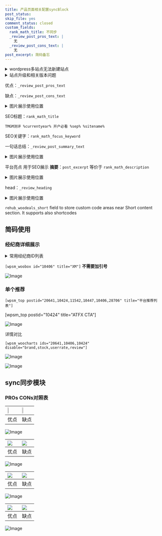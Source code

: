```yaml
---
title: 产品页面相关配置syncBlock
post_status: 
skip_file: yes
comment_status: closed
custom_fields:
  rank_math_title: 不同步
  _review_post_pros_text: |
    无
  _review_post_cons_text: |
    无
post_excerpt: 简码备忘
---
```

<details><summary>wordpress多站点无法新建站点</summary>

<li>和报错需要清理cookies一样的原因</li>
<li>wp-config.php里面<code>define( 'SUBDOMAIN_INSTALL', false );//子域名安装</code></li>
<li>新建子站点是用<code>define( 'SUBDOMAIN_INSTALL', true);//子域名安装</code> 完成以后，改成<code>false</code></li>
</details>

<details><summary>站点升级和相关版本问题</summary>

<p>wordpress：5.9.9
woocommerce：7.5.1
出现问题的地方：主题选项里面>><strong>Product layout >>compact style</strong></p>
<p>如何出现没有用过的字段 导致无法保存。先导出配置 然后进行修改，后面再次恢复即可。</p>
<p>出现部分字段无法显示时，需要返回默认布局后，对产品进行保存就好了。</p>
<p></p>
</details>

优点：`_review_post_pros_text`

缺点：`_review_post_cons_text`

<details><summary>图片展示使用位置</summary>

<img src="https://prod-files-secure.s3.us-west-2.amazonaws.com/39ed1227-6d7d-4570-be36-9ccd4a2c4241/f51d3d83-55d4-4bdf-9604-f37ec77ab556/Untitled.png?X-Amz-Algorithm=AWS4-HMAC-SHA256&X-Amz-Content-Sha256=UNSIGNED-PAYLOAD&X-Amz-Credential=ASIAZI2LB4662JJJWSND%2F20251007%2Fus-west-2%2Fs3%2Faws4_request&X-Amz-Date=20251007T165518Z&X-Amz-Expires=3600&X-Amz-Security-Token=IQoJb3JpZ2luX2VjEBEaCXVzLXdlc3QtMiJGMEQCIEUCJmETe42cHc0TqJRak0og%2Bem8f8zsu9KF931MrdkIAiAXNHJvVSJBwxWuxv69x9mR0ze2hhOd2iSxEIb4TAZ07SqIBAiq%2F%2F%2F%2F%2F%2F%2F%2F%2F%2F8BEAAaDDYzNzQyMzE4MzgwNSIMRVddFS5XDfahX4jjKtwD%2BX4RPZpzenpaofwrwaBnmJ%2BgNb0fUlDhWRevbDXwuNgMhzkgDDpPVyYD3HwwcHKva3FhfDxyAjZzuxgtzmHnHskpZR7n%2FqzyHGxvIiBXSZ8WMzc7TI%2Fpn3blyRZlxNZ7kujyi9NjZU%2FdBanri8d0h4ZzTpIhL5MfqVY9W9LwdQCsIIppqWknGr0dPurdEJOuUVfgjT4nDm167kxlOL7xHyb6lTMFaz6lrY8y0Hd7JuQzXnTnGkF9auw%2BaLOrwqMrrXAzaBko83C8lXyA3xCaZFLy2YciYHMRy8wlj%2BiLsBkoj1hlBNERk7svue3eMGNzGAWRyEQIdNZDuqUW5u%2BHOeQWoqu6Cu4Wpm0P1M3b7Be%2BZ0wnqv%2FpN27%2B%2B747MaiuTSPc0%2FXI0zeFOaHLljoGMdwfmdXjE5e%2FprRwHO8oYoAfZ62ydcgG5WxBq1xCbVcAmhsalkQu4CQVTj89GvFKMkDZDX0Aeo96gx9N0%2B%2BK3V3TTWxcmLJ4Zrt7BYR5qGYI%2F8q8Is%2B62buz6MviKxjfgaI64MeQYDnA6%2FxV%2BxkdBPNlq%2FE5dZRkifRTveNxxYjHr9F71xM8yFMcvJ0GceZU2u1x0AKs1w1vrzE97AbsVHcbKlb%2FCtPb%2B6PsoK4w7%2F%2BUxwY6pgHGBwS7EGJuPk%2FCE4D4LI34OF7pCg5bUPDAVf%2Fvep8ryDJXTY3seew5INSgboBd6EbzJvzJIMKVdvLvNTjibbfihNboiuVZXvMTOViWm2GvMAi2OhxMzDq3fkLWy8fB22CdRqj9ME2f5WSc%2B1a%2F%2B87AoGHJphQab7ZGbkd4qirvTVLtCZ3HaqA1SrSH4SbxAiYb%2BpdFT4SXe31wM9jSDJ1wwwiZrbwt&X-Amz-Signature=8473c6cf949a1c5ad0d3a2ab6e51e5850fbf1c42371e73775120da40d7745d52&X-Amz-SignedHeaders=host&x-amz-checksum-mode=ENABLED&x-id=GetObject" alt="Image">
</details>

SEO标题：`rank_math_title`

`TMGM测评 %currentyear% 开户必看 %sep% %sitename%`

SEO关键字：`rank_math_focus_keyword`

一句话总结：`_review_post_summary_text`

<details><summary>图片展示使用位置</summary>

<img src="https://prod-files-secure.s3.us-west-2.amazonaws.com/39ed1227-6d7d-4570-be36-9ccd4a2c4241/4b96a922-296c-4f4e-8630-d1c870cbce01/Untitled.png?X-Amz-Algorithm=AWS4-HMAC-SHA256&X-Amz-Content-Sha256=UNSIGNED-PAYLOAD&X-Amz-Credential=ASIAZI2LB466322PF6QF%2F20251007%2Fus-west-2%2Fs3%2Faws4_request&X-Amz-Date=20251007T165519Z&X-Amz-Expires=3600&X-Amz-Security-Token=IQoJb3JpZ2luX2VjEBEaCXVzLXdlc3QtMiJGMEQCIEmFSr2zO3Ma1TVxXcuN0wxuZAQD7332xGrOZpYsgv5rAiAmsC5sAE1NfUQdVSD1SCMEJfpSLEpk87P6FxjlaTRllSqIBAiq%2F%2F%2F%2F%2F%2F%2F%2F%2F%2F8BEAAaDDYzNzQyMzE4MzgwNSIMfBDM2alJUvB%2FSE9uKtwDG0WRQGUOcus9XvNUit38ccgQdq5yL8OCzwNG6hHvvLHu9njRQjPd%2F9DfXu4UaWU8Ay%2B8Nf2%2B17ZB0jq201wHg5gUrZD2TCqQ2W9WIzwyMHP8Z5TRJoVo6JCPbgAORJxsvLUw8msnOygMRpbN6cyb3o8pVMDe3mkR53n3Eh2Va3SHSBtZHYRcmciZmoMRkN36oircrd7dHh%2FYr42fcvSdS4zCSIqfS7Dark4P8baYot%2Bsydr8su57zLqCdsGApoOEoek2e14zqtqPi9PJRU6kSIYZDq5gItOG5RpnJO4SIXJ3fGJsXlf%2FJVRPDVkMJ6bn9muhJj6wcSJGLWkK9imPtxCT%2FFpaAxNTaLlqJ5glxHwlF5FJVIB9skENaAoLOnfM%2B9VSpiHksvlhkV6B07yO9UzDt03vvwCNczHrV1kvkVelaSdX%2FhYky7Ggqw0vjaH4GLD7Zjccle33dZWELnybfdGxgiFO9afceD1BLkrPPgraQ2Qbf68C2uI1zbXe%2Bpyof603%2Fo3giE2ufmhngriYEumKexZPaWm%2FpuLo5JrVU%2BCxjLzUm3wMFQ%2B1CBM9fu5uynY4cLDWV49QRbGFoEACiRkOL6CttufpnlubZmkb1f2iu%2ByI61IPYKnA%2BXwwoYCVxwY6pgHUTPLqAmzUlaWVA109XlvVS5Kv2Osz2DyO7uAi8k68eh1qr0R21jAZJ9%2BQ4iTtjD8CxWcehcZktQTjebBvOhCD8Faboim8c8Q4HgaiP0i0rqAxZsYgmCA%2BHMEL2UQ7GxR6be72F6TTnUZjtiepA9Vz4tpyzUF0U2R137Tl00n%2B51UjjQZy7BAjUuJzPpe9nMCUpPM6TJviTv0Smvky7ngQHLvhyfFV&X-Amz-Signature=69bec521b59cdcbeefe5f604fb1e772242a3905d4f5c883d6b4140370380ff08&X-Amz-SignedHeaders=host&x-amz-checksum-mode=ENABLED&x-id=GetObject" alt="Image">
</details>

平台亮点 用于SEO展示 **摘要**：`post_excerpt`  等价于 `rank_math_description`

<details><summary>图片展示使用位置</summary>

<img src="https://prod-files-secure.s3.us-west-2.amazonaws.com/39ed1227-6d7d-4570-be36-9ccd4a2c4241/1ee11f63-b60a-4dfe-a7a7-d58ff23b5d88/Untitled.png?X-Amz-Algorithm=AWS4-HMAC-SHA256&X-Amz-Content-Sha256=UNSIGNED-PAYLOAD&X-Amz-Credential=ASIAZI2LB466QVYKBYV7%2F20251007%2Fus-west-2%2Fs3%2Faws4_request&X-Amz-Date=20251007T165519Z&X-Amz-Expires=3600&X-Amz-Security-Token=IQoJb3JpZ2luX2VjEBEaCXVzLXdlc3QtMiJHMEUCIQDAFEJVHsogQ5RAwJJVSnX5f%2Btl8gh8yqYH%2FdeDnYY7rgIgXeU6UX8o%2FFX6iOPb7NsOlk6g6VVQI4y07FtEXkrCjuoqiAQIqv%2F%2F%2F%2F%2F%2F%2F%2F%2F%2FARAAGgw2Mzc0MjMxODM4MDUiDPYosHjKmmNntq4AqircAzk9waib17m39kQsjtxHHXzBtZs%2FAJB4wWvjBq6fc0XqmVxhLkaw0cra3dsjxaelid%2B7mT5%2Ff4zlFrMuKVad1SCjDbWGviV7bjhVFw%2B617VROR6G7KuKAz%2FQQe%2Bpsy8TwW21xCypfzSw2l5Uxaq2s5AbRCISyMjXdmSb1pLxtyTNNMjfzrST5fEl3ix3TbSNw1B%2FzEelsRBVQTdxBqOci6Dl%2BQIApP2UnlCBqB1eVZ5ZkS0EcZukf0QMMOQYJLgw4gTDK31Gyqk6gtyQUEOfwRPXPcP%2BWPek18H3ixWW2h2E3rkkg2i4bHs20sq9f2oGCa1nM5irZmti1RTgEirwr44Wd9uxngrgqDIbDRkNXnr69vu7Mm4W6ul%2BYxHODQD9Hkf46SGMznVv6NZZq5N3E1uJiis6mwSX437czBajDl%2BuxwaSst%2FJ3OLgQGInqHggqc3oQR%2BT91EHk73o4Mkb51t25LwY9HLyKSCTGb9gITNaYA5jPN5qeffD7zXRbDvdotXlofrkxaH3u42IqLtICOtULgVy7Im1LSKJ6cfFxFOrXIJTXxNa6qGCkNr%2BfzzDmzglZeeEaIp%2Fx5t%2F%2BOGAeINChWEiP1WzejPScQtBUGW%2FjVn9GtRXDyZbCzXuMP7%2FlMcGOqUBypAU9DdvYCR5WTkOiReHSbtgg8DhzRi8SuU1T6VGeDOupQ3LJAJIobdY5mIWpvOQs%2BImZV4d6cBu9557O%2BJqrR2E3HLAvJD3uxYsRWeK18rrBsMwMcft9JJiajpox9EeWgwClYJbM5mRwGTPFDuP2eoj1lNZHA2KQRSn%2Bj1LpAPx3t7enxZ1PVTHcA4UtgnwmNcGdKvm%2BguQWMQMJmaKKh6JdaI8&X-Amz-Signature=67f8443d0999d206d8a4bd6db0f53fcff02efad2e5b4ab208f536fdea3c882bd&X-Amz-SignedHeaders=host&x-amz-checksum-mode=ENABLED&x-id=GetObject" alt="Image">
<img src="https://prod-files-secure.s3.us-west-2.amazonaws.com/39ed1227-6d7d-4570-be36-9ccd4a2c4241/ad4118b5-78d8-4fbe-801e-3b29b5d99c01/Untitled.png?X-Amz-Algorithm=AWS4-HMAC-SHA256&X-Amz-Content-Sha256=UNSIGNED-PAYLOAD&X-Amz-Credential=ASIAZI2LB466QVYKBYV7%2F20251007%2Fus-west-2%2Fs3%2Faws4_request&X-Amz-Date=20251007T165519Z&X-Amz-Expires=3600&X-Amz-Security-Token=IQoJb3JpZ2luX2VjEBEaCXVzLXdlc3QtMiJHMEUCIQDAFEJVHsogQ5RAwJJVSnX5f%2Btl8gh8yqYH%2FdeDnYY7rgIgXeU6UX8o%2FFX6iOPb7NsOlk6g6VVQI4y07FtEXkrCjuoqiAQIqv%2F%2F%2F%2F%2F%2F%2F%2F%2F%2FARAAGgw2Mzc0MjMxODM4MDUiDPYosHjKmmNntq4AqircAzk9waib17m39kQsjtxHHXzBtZs%2FAJB4wWvjBq6fc0XqmVxhLkaw0cra3dsjxaelid%2B7mT5%2Ff4zlFrMuKVad1SCjDbWGviV7bjhVFw%2B617VROR6G7KuKAz%2FQQe%2Bpsy8TwW21xCypfzSw2l5Uxaq2s5AbRCISyMjXdmSb1pLxtyTNNMjfzrST5fEl3ix3TbSNw1B%2FzEelsRBVQTdxBqOci6Dl%2BQIApP2UnlCBqB1eVZ5ZkS0EcZukf0QMMOQYJLgw4gTDK31Gyqk6gtyQUEOfwRPXPcP%2BWPek18H3ixWW2h2E3rkkg2i4bHs20sq9f2oGCa1nM5irZmti1RTgEirwr44Wd9uxngrgqDIbDRkNXnr69vu7Mm4W6ul%2BYxHODQD9Hkf46SGMznVv6NZZq5N3E1uJiis6mwSX437czBajDl%2BuxwaSst%2FJ3OLgQGInqHggqc3oQR%2BT91EHk73o4Mkb51t25LwY9HLyKSCTGb9gITNaYA5jPN5qeffD7zXRbDvdotXlofrkxaH3u42IqLtICOtULgVy7Im1LSKJ6cfFxFOrXIJTXxNa6qGCkNr%2BfzzDmzglZeeEaIp%2Fx5t%2F%2BOGAeINChWEiP1WzejPScQtBUGW%2FjVn9GtRXDyZbCzXuMP7%2FlMcGOqUBypAU9DdvYCR5WTkOiReHSbtgg8DhzRi8SuU1T6VGeDOupQ3LJAJIobdY5mIWpvOQs%2BImZV4d6cBu9557O%2BJqrR2E3HLAvJD3uxYsRWeK18rrBsMwMcft9JJiajpox9EeWgwClYJbM5mRwGTPFDuP2eoj1lNZHA2KQRSn%2Bj1LpAPx3t7enxZ1PVTHcA4UtgnwmNcGdKvm%2BguQWMQMJmaKKh6JdaI8&X-Amz-Signature=45a0a1d5aff841a1b64d4fb13d33aeb4a3cda6f166461107556584c9cac39310&X-Amz-SignedHeaders=host&x-amz-checksum-mode=ENABLED&x-id=GetObject" alt="Image">
<img src="https://prod-files-secure.s3.us-west-2.amazonaws.com/39ed1227-6d7d-4570-be36-9ccd4a2c4241/a38cf7c9-a79c-4b64-9e94-13589fe0758b/Untitled.png?X-Amz-Algorithm=AWS4-HMAC-SHA256&X-Amz-Content-Sha256=UNSIGNED-PAYLOAD&X-Amz-Credential=ASIAZI2LB466QVYKBYV7%2F20251007%2Fus-west-2%2Fs3%2Faws4_request&X-Amz-Date=20251007T165519Z&X-Amz-Expires=3600&X-Amz-Security-Token=IQoJb3JpZ2luX2VjEBEaCXVzLXdlc3QtMiJHMEUCIQDAFEJVHsogQ5RAwJJVSnX5f%2Btl8gh8yqYH%2FdeDnYY7rgIgXeU6UX8o%2FFX6iOPb7NsOlk6g6VVQI4y07FtEXkrCjuoqiAQIqv%2F%2F%2F%2F%2F%2F%2F%2F%2F%2FARAAGgw2Mzc0MjMxODM4MDUiDPYosHjKmmNntq4AqircAzk9waib17m39kQsjtxHHXzBtZs%2FAJB4wWvjBq6fc0XqmVxhLkaw0cra3dsjxaelid%2B7mT5%2Ff4zlFrMuKVad1SCjDbWGviV7bjhVFw%2B617VROR6G7KuKAz%2FQQe%2Bpsy8TwW21xCypfzSw2l5Uxaq2s5AbRCISyMjXdmSb1pLxtyTNNMjfzrST5fEl3ix3TbSNw1B%2FzEelsRBVQTdxBqOci6Dl%2BQIApP2UnlCBqB1eVZ5ZkS0EcZukf0QMMOQYJLgw4gTDK31Gyqk6gtyQUEOfwRPXPcP%2BWPek18H3ixWW2h2E3rkkg2i4bHs20sq9f2oGCa1nM5irZmti1RTgEirwr44Wd9uxngrgqDIbDRkNXnr69vu7Mm4W6ul%2BYxHODQD9Hkf46SGMznVv6NZZq5N3E1uJiis6mwSX437czBajDl%2BuxwaSst%2FJ3OLgQGInqHggqc3oQR%2BT91EHk73o4Mkb51t25LwY9HLyKSCTGb9gITNaYA5jPN5qeffD7zXRbDvdotXlofrkxaH3u42IqLtICOtULgVy7Im1LSKJ6cfFxFOrXIJTXxNa6qGCkNr%2BfzzDmzglZeeEaIp%2Fx5t%2F%2BOGAeINChWEiP1WzejPScQtBUGW%2FjVn9GtRXDyZbCzXuMP7%2FlMcGOqUBypAU9DdvYCR5WTkOiReHSbtgg8DhzRi8SuU1T6VGeDOupQ3LJAJIobdY5mIWpvOQs%2BImZV4d6cBu9557O%2BJqrR2E3HLAvJD3uxYsRWeK18rrBsMwMcft9JJiajpox9EeWgwClYJbM5mRwGTPFDuP2eoj1lNZHA2KQRSn%2Bj1LpAPx3t7enxZ1PVTHcA4UtgnwmNcGdKvm%2BguQWMQMJmaKKh6JdaI8&X-Amz-Signature=c20b9b7c7fc75c3d3482139f72cf85973f9b463d699d0913b4b56407340ae7ea&X-Amz-SignedHeaders=host&x-amz-checksum-mode=ENABLED&x-id=GetObject" alt="Image">
<img src="https://prod-files-secure.s3.us-west-2.amazonaws.com/39ed1227-6d7d-4570-be36-9ccd4a2c4241/7da6fc1e-d2ac-42ae-8c75-cb5749aa18f6/Untitled.png?X-Amz-Algorithm=AWS4-HMAC-SHA256&X-Amz-Content-Sha256=UNSIGNED-PAYLOAD&X-Amz-Credential=ASIAZI2LB466QVYKBYV7%2F20251007%2Fus-west-2%2Fs3%2Faws4_request&X-Amz-Date=20251007T165519Z&X-Amz-Expires=3600&X-Amz-Security-Token=IQoJb3JpZ2luX2VjEBEaCXVzLXdlc3QtMiJHMEUCIQDAFEJVHsogQ5RAwJJVSnX5f%2Btl8gh8yqYH%2FdeDnYY7rgIgXeU6UX8o%2FFX6iOPb7NsOlk6g6VVQI4y07FtEXkrCjuoqiAQIqv%2F%2F%2F%2F%2F%2F%2F%2F%2F%2FARAAGgw2Mzc0MjMxODM4MDUiDPYosHjKmmNntq4AqircAzk9waib17m39kQsjtxHHXzBtZs%2FAJB4wWvjBq6fc0XqmVxhLkaw0cra3dsjxaelid%2B7mT5%2Ff4zlFrMuKVad1SCjDbWGviV7bjhVFw%2B617VROR6G7KuKAz%2FQQe%2Bpsy8TwW21xCypfzSw2l5Uxaq2s5AbRCISyMjXdmSb1pLxtyTNNMjfzrST5fEl3ix3TbSNw1B%2FzEelsRBVQTdxBqOci6Dl%2BQIApP2UnlCBqB1eVZ5ZkS0EcZukf0QMMOQYJLgw4gTDK31Gyqk6gtyQUEOfwRPXPcP%2BWPek18H3ixWW2h2E3rkkg2i4bHs20sq9f2oGCa1nM5irZmti1RTgEirwr44Wd9uxngrgqDIbDRkNXnr69vu7Mm4W6ul%2BYxHODQD9Hkf46SGMznVv6NZZq5N3E1uJiis6mwSX437czBajDl%2BuxwaSst%2FJ3OLgQGInqHggqc3oQR%2BT91EHk73o4Mkb51t25LwY9HLyKSCTGb9gITNaYA5jPN5qeffD7zXRbDvdotXlofrkxaH3u42IqLtICOtULgVy7Im1LSKJ6cfFxFOrXIJTXxNa6qGCkNr%2BfzzDmzglZeeEaIp%2Fx5t%2F%2BOGAeINChWEiP1WzejPScQtBUGW%2FjVn9GtRXDyZbCzXuMP7%2FlMcGOqUBypAU9DdvYCR5WTkOiReHSbtgg8DhzRi8SuU1T6VGeDOupQ3LJAJIobdY5mIWpvOQs%2BImZV4d6cBu9557O%2BJqrR2E3HLAvJD3uxYsRWeK18rrBsMwMcft9JJiajpox9EeWgwClYJbM5mRwGTPFDuP2eoj1lNZHA2KQRSn%2Bj1LpAPx3t7enxZ1PVTHcA4UtgnwmNcGdKvm%2BguQWMQMJmaKKh6JdaI8&X-Amz-Signature=630beb092a7ae00901130864e0e36e5d37e36896e4c07396cf4fbb203b9deb66&X-Amz-SignedHeaders=host&x-amz-checksum-mode=ENABLED&x-id=GetObject" alt="Image">
<img src="https://prod-files-secure.s3.us-west-2.amazonaws.com/39ed1227-6d7d-4570-be36-9ccd4a2c4241/7e97f40a-eaee-47f5-b2f9-475f96808fa7/Untitled.png?X-Amz-Algorithm=AWS4-HMAC-SHA256&X-Amz-Content-Sha256=UNSIGNED-PAYLOAD&X-Amz-Credential=ASIAZI2LB466QVYKBYV7%2F20251007%2Fus-west-2%2Fs3%2Faws4_request&X-Amz-Date=20251007T165519Z&X-Amz-Expires=3600&X-Amz-Security-Token=IQoJb3JpZ2luX2VjEBEaCXVzLXdlc3QtMiJHMEUCIQDAFEJVHsogQ5RAwJJVSnX5f%2Btl8gh8yqYH%2FdeDnYY7rgIgXeU6UX8o%2FFX6iOPb7NsOlk6g6VVQI4y07FtEXkrCjuoqiAQIqv%2F%2F%2F%2F%2F%2F%2F%2F%2F%2FARAAGgw2Mzc0MjMxODM4MDUiDPYosHjKmmNntq4AqircAzk9waib17m39kQsjtxHHXzBtZs%2FAJB4wWvjBq6fc0XqmVxhLkaw0cra3dsjxaelid%2B7mT5%2Ff4zlFrMuKVad1SCjDbWGviV7bjhVFw%2B617VROR6G7KuKAz%2FQQe%2Bpsy8TwW21xCypfzSw2l5Uxaq2s5AbRCISyMjXdmSb1pLxtyTNNMjfzrST5fEl3ix3TbSNw1B%2FzEelsRBVQTdxBqOci6Dl%2BQIApP2UnlCBqB1eVZ5ZkS0EcZukf0QMMOQYJLgw4gTDK31Gyqk6gtyQUEOfwRPXPcP%2BWPek18H3ixWW2h2E3rkkg2i4bHs20sq9f2oGCa1nM5irZmti1RTgEirwr44Wd9uxngrgqDIbDRkNXnr69vu7Mm4W6ul%2BYxHODQD9Hkf46SGMznVv6NZZq5N3E1uJiis6mwSX437czBajDl%2BuxwaSst%2FJ3OLgQGInqHggqc3oQR%2BT91EHk73o4Mkb51t25LwY9HLyKSCTGb9gITNaYA5jPN5qeffD7zXRbDvdotXlofrkxaH3u42IqLtICOtULgVy7Im1LSKJ6cfFxFOrXIJTXxNa6qGCkNr%2BfzzDmzglZeeEaIp%2Fx5t%2F%2BOGAeINChWEiP1WzejPScQtBUGW%2FjVn9GtRXDyZbCzXuMP7%2FlMcGOqUBypAU9DdvYCR5WTkOiReHSbtgg8DhzRi8SuU1T6VGeDOupQ3LJAJIobdY5mIWpvOQs%2BImZV4d6cBu9557O%2BJqrR2E3HLAvJD3uxYsRWeK18rrBsMwMcft9JJiajpox9EeWgwClYJbM5mRwGTPFDuP2eoj1lNZHA2KQRSn%2Bj1LpAPx3t7enxZ1PVTHcA4UtgnwmNcGdKvm%2BguQWMQMJmaKKh6JdaI8&X-Amz-Signature=c4a984dd8be4ae9650b890fe20149a3bb2f5506caa0aa7b4e61ada7b95f9fbbf&X-Amz-SignedHeaders=host&x-amz-checksum-mode=ENABLED&x-id=GetObject" alt="Image">
</details>

head：`_review_heading`

<details><summary>图片展示使用位置</summary>

<img src="https://prod-files-secure.s3.us-west-2.amazonaws.com/39ed1227-6d7d-4570-be36-9ccd4a2c4241/3a4650ad-9887-415c-889a-edd51fa54f27/Untitled.png?X-Amz-Algorithm=AWS4-HMAC-SHA256&X-Amz-Content-Sha256=UNSIGNED-PAYLOAD&X-Amz-Credential=ASIAZI2LB4665FDPN2BA%2F20251007%2Fus-west-2%2Fs3%2Faws4_request&X-Amz-Date=20251007T165519Z&X-Amz-Expires=3600&X-Amz-Security-Token=IQoJb3JpZ2luX2VjEBEaCXVzLXdlc3QtMiJHMEUCIH1dFXmYpY8owIyKSGS2HqPqoLscCBAkmzUFWPf3em54AiEAzT%2F8%2BIVgzOsdi8uPVbApw2%2BEL6%2F4QpwIwWwtyzag6YEqiAQIqf%2F%2F%2F%2F%2F%2F%2F%2F%2F%2FARAAGgw2Mzc0MjMxODM4MDUiDMn80jhgF68Fs9ThQCrcA0UsFSqRCe%2F4QWjRfzFYY6fryFBT8IFCOxbM3J87m6m4W0E2%2BEiPmZqmeLwYOmHnnSDovEc9%2Bx0XAPCVwL7EecUtNjHAp3qimKM6s3jlG6uTIzz%2FiNMIRRiFfLUk5OuSlp5cvzVxcMhTtk5%2Fjefs0s0OqxaM0D0qxK2ls9I%2FCPR9L3vUkerbG4uFwBepXZwbtMM7FcKh2WtGiZu9wLWMD%2Bx5%2Fn7UlcrkDnx2pcNbQ3iANoR%2Fue0uKG5mtTZvVWHEIgiwQZo4xbI0nBNP6dpVnaQp6dUg79Qb4PqVj82IuX8j8vlMJTpammA8YEV7JlveKOYX39LWsVjF8q08dJQrchew7igFxoMfoV0YSOcssHMWdBI2IevpP2PXEyX%2FGIDUbtiGhtuOvzXipxyKEPUN8eyBjkQseYDc3jc6mv9U6%2BaEmo78fIczZXagzWgF4d8Bj4S8DkqjPM9b2Qe7SxemRnQEAbmD7b4cUnxq1E28AzolfCYqYdSOm6H224Alwv0UHb8mki5K7jBXi3hvmVm8nD%2B3L0botMKslZbRF95XLv6Q%2F3S0wVt2hYSPyrJ4CE0Ynkq7jSGO91Csg38tEF3fxTVc9F%2BZI9C3nOPW2f2KvYyJHt0vXIxJVgupM%2FFoMI3%2FlMcGOqUBM2YajbOku8GDP4ybZ1bnfQo2kkVZ120vSpebHY3IsM9oy6MdlcLD3nZ1d8N1Kb2SZyfUdU%2FLT8AKfv3eA8QRgRLa8%2FiPQnoXP8svajGE0PP0LVRCpAA9kwp1MjqZhI4qN301N97Pt7VwCuw%2BcP4K%2B2JQGRx4siAjYpssbxEmk499aTegwuS5dvzQATpnMWBADiNuv495wqlkwA8OXxfPg9LzW7LT&X-Amz-Signature=171af8125323a63dc4412c9e32e04ffd01de90997ef5900433d6165bd734844b&X-Amz-SignedHeaders=host&x-amz-checksum-mode=ENABLED&x-id=GetObject" alt="Image">
</details>

`rehub_woodeals_short`	field to store custom code areas near Short content section. It supports also shortcodes



## 简码使用

### 经纪商详细展示

<details><summary>常用经纪商ID列表</summary>

<pre><code class="php">嘉盛 ===> 20641  [wpsm_woobox id="20641" title="嘉盛"]
易信easymarkets ===> 11542  [wpsm_woobox id="11542" title="易信easymarkets"]
ATFX外汇 ===> 10424  [wpsm_woobox id="10424" title="ATFX"]
XM ===> 10406  [wpsm_woobox id="10406" title="XM"]
TMGM ===> 29622  [wpsm_woobox id="29622" title="TMGM"]
HYCM ===> 10447  [wpsm_woobox id="10447" title="HYCM"]
fpmarkets澳福外汇 ===> 20639  [wpsm_woobox id="20639" title="fpmarkets澳福外汇"]</code></pre>
</details>

`[wpsm_woobox id="10406" title="XM"]` **不需要加引号**

![Image](https://prod-files-secure.s3.us-west-2.amazonaws.com/39ed1227-6d7d-4570-be36-9ccd4a2c4241/4f898f9d-0fa7-4e43-acd3-ac6bc7be575a/Untitled.png?X-Amz-Algorithm=AWS4-HMAC-SHA256&X-Amz-Content-Sha256=UNSIGNED-PAYLOAD&X-Amz-Credential=ASIAZI2LB466XMUPXV3V%2F20251007%2Fus-west-2%2Fs3%2Faws4_request&X-Amz-Date=20251007T165517Z&X-Amz-Expires=3600&X-Amz-Security-Token=IQoJb3JpZ2luX2VjEBEaCXVzLXdlc3QtMiJIMEYCIQDtQXvEpOloxDK4lutRQg0aqWh4CP0vvW3vrOI6wFmLaQIhAOIYEqGywPiHiYgH9bczctzLoZohCPxSSHSqld%2FJsCm3KogECKr%2F%2F%2F%2F%2F%2F%2F%2F%2F%2FwEQABoMNjM3NDIzMTgzODA1IgwFJL5auTOLjdusVUgq3ANWdFfHrwOpe6bY%2FItACFZWkQqysrfppS2aLZfs53hPzxy9lfQ1hAOJ%2FyEWsjGH7slY%2BXrfUEB9jp3RHUvNvJ9rDH9bYSxLIm6Ipr%2BoGbQ0EykY4kDvUFpKplCpvcUFFE%2BrYI3LEhRA2XiP7be2eKcAAuJr%2FO5Y9qhrrcyeSyMdcThf4F0uv3zC03mQB4ISIde1nq0BXFqt421rWFB6rORuVczgskQWzQgfqtVd6wxAAjFdqN7EXkDeYzfrrmWhxLXKNc0bW9YAkrSd1Gt5PymtBckwR%2BWCYk%2B1hY290M2I98UQFwePdE6hHealvsjn7gfzTN%2FdZY%2F4JHQXCuDOtsaDnIeoan65XZUtwvI3xWm7LsKvUJAVpR16JVDgXk4%2Fl3aunU1jfArgU4uH2dgGrX2yRSCUR%2FP7qR7lKnc6PQgcasVOwC1ZQZ2gNiELlXzr%2BACB9N3P8X0UmMwdh%2BYnSRmDlRmhouGb7Je2%2F1NzfN0Lt%2FNZO5RgUW1sKlhVvBmzrN9iYpwKnPlqTfLhE%2BnagUD6lJYHlO3S1eB2eGqR2%2BR%2Fi6tZu3lyOFjL2GVjh1JnoSOFrsh8JEju8EdccHwsDOSHo%2FJvRXzP57YuzZZTzaHyGkz9EGYez%2FjuIwgGjzD8%2FpTHBjqkAVBOFVGj36pjEQVcDOTdTvjPxjWk2JcxYmnD341crG451vyzo2%2Bx7IUSmi%2B%2Bfi6Mv3Fc76iCeCvm5HVH1orhuujCOGzYELDO3yAKhAoQUYUjBZ18SxHN2nzWua%2BKdhJ3MJ3uVcK4xKBtyK9ryyARKJFrSVDvnhA%2FkQlqkSnfVordRafHdAg6nfVHBmxhFdEJQPZtHF65mudaRBRE5D4cmaFxLa2L&X-Amz-Signature=57260735916323ae04539e9a897c997f912ae31c0d9e35448d28f0e3dd31696b&X-Amz-SignedHeaders=host&x-amz-checksum-mode=ENABLED&x-id=GetObject)

### 单个推荐
`[wpsm_top postid="20641,10424,11542,10447,10406,28706" title="平台推荐列表"]`

[wpsm_top postid="10424" title="ATFX CTA"]

![Image](https://prod-files-secure.s3.us-west-2.amazonaws.com/39ed1227-6d7d-4570-be36-9ccd4a2c4241/5ac620dc-51a8-48b6-b55d-91f47299193c/Untitled.png?X-Amz-Algorithm=AWS4-HMAC-SHA256&X-Amz-Content-Sha256=UNSIGNED-PAYLOAD&X-Amz-Credential=ASIAZI2LB466XMUPXV3V%2F20251007%2Fus-west-2%2Fs3%2Faws4_request&X-Amz-Date=20251007T165517Z&X-Amz-Expires=3600&X-Amz-Security-Token=IQoJb3JpZ2luX2VjEBEaCXVzLXdlc3QtMiJIMEYCIQDtQXvEpOloxDK4lutRQg0aqWh4CP0vvW3vrOI6wFmLaQIhAOIYEqGywPiHiYgH9bczctzLoZohCPxSSHSqld%2FJsCm3KogECKr%2F%2F%2F%2F%2F%2F%2F%2F%2F%2FwEQABoMNjM3NDIzMTgzODA1IgwFJL5auTOLjdusVUgq3ANWdFfHrwOpe6bY%2FItACFZWkQqysrfppS2aLZfs53hPzxy9lfQ1hAOJ%2FyEWsjGH7slY%2BXrfUEB9jp3RHUvNvJ9rDH9bYSxLIm6Ipr%2BoGbQ0EykY4kDvUFpKplCpvcUFFE%2BrYI3LEhRA2XiP7be2eKcAAuJr%2FO5Y9qhrrcyeSyMdcThf4F0uv3zC03mQB4ISIde1nq0BXFqt421rWFB6rORuVczgskQWzQgfqtVd6wxAAjFdqN7EXkDeYzfrrmWhxLXKNc0bW9YAkrSd1Gt5PymtBckwR%2BWCYk%2B1hY290M2I98UQFwePdE6hHealvsjn7gfzTN%2FdZY%2F4JHQXCuDOtsaDnIeoan65XZUtwvI3xWm7LsKvUJAVpR16JVDgXk4%2Fl3aunU1jfArgU4uH2dgGrX2yRSCUR%2FP7qR7lKnc6PQgcasVOwC1ZQZ2gNiELlXzr%2BACB9N3P8X0UmMwdh%2BYnSRmDlRmhouGb7Je2%2F1NzfN0Lt%2FNZO5RgUW1sKlhVvBmzrN9iYpwKnPlqTfLhE%2BnagUD6lJYHlO3S1eB2eGqR2%2BR%2Fi6tZu3lyOFjL2GVjh1JnoSOFrsh8JEju8EdccHwsDOSHo%2FJvRXzP57YuzZZTzaHyGkz9EGYez%2FjuIwgGjzD8%2FpTHBjqkAVBOFVGj36pjEQVcDOTdTvjPxjWk2JcxYmnD341crG451vyzo2%2Bx7IUSmi%2B%2Bfi6Mv3Fc76iCeCvm5HVH1orhuujCOGzYELDO3yAKhAoQUYUjBZ18SxHN2nzWua%2BKdhJ3MJ3uVcK4xKBtyK9ryyARKJFrSVDvnhA%2FkQlqkSnfVordRafHdAg6nfVHBmxhFdEJQPZtHF65mudaRBRE5D4cmaFxLa2L&X-Amz-Signature=4f514d201adb8b971426f21cabe959f0c8452aa2235655228dda8b499f82a15d&X-Amz-SignedHeaders=host&x-amz-checksum-mode=ENABLED&x-id=GetObject)

详情对比

`[wpsm_woocharts ids="20641,10406,10424" disable="brand,stock,userrate,review"]`

![Image](https://prod-files-secure.s3.us-west-2.amazonaws.com/39ed1227-6d7d-4570-be36-9ccd4a2c4241/bf3ba45f-b9f3-4295-8aef-b4a495fd25f4/Untitled.png?X-Amz-Algorithm=AWS4-HMAC-SHA256&X-Amz-Content-Sha256=UNSIGNED-PAYLOAD&X-Amz-Credential=ASIAZI2LB466XMUPXV3V%2F20251007%2Fus-west-2%2Fs3%2Faws4_request&X-Amz-Date=20251007T165517Z&X-Amz-Expires=3600&X-Amz-Security-Token=IQoJb3JpZ2luX2VjEBEaCXVzLXdlc3QtMiJIMEYCIQDtQXvEpOloxDK4lutRQg0aqWh4CP0vvW3vrOI6wFmLaQIhAOIYEqGywPiHiYgH9bczctzLoZohCPxSSHSqld%2FJsCm3KogECKr%2F%2F%2F%2F%2F%2F%2F%2F%2F%2FwEQABoMNjM3NDIzMTgzODA1IgwFJL5auTOLjdusVUgq3ANWdFfHrwOpe6bY%2FItACFZWkQqysrfppS2aLZfs53hPzxy9lfQ1hAOJ%2FyEWsjGH7slY%2BXrfUEB9jp3RHUvNvJ9rDH9bYSxLIm6Ipr%2BoGbQ0EykY4kDvUFpKplCpvcUFFE%2BrYI3LEhRA2XiP7be2eKcAAuJr%2FO5Y9qhrrcyeSyMdcThf4F0uv3zC03mQB4ISIde1nq0BXFqt421rWFB6rORuVczgskQWzQgfqtVd6wxAAjFdqN7EXkDeYzfrrmWhxLXKNc0bW9YAkrSd1Gt5PymtBckwR%2BWCYk%2B1hY290M2I98UQFwePdE6hHealvsjn7gfzTN%2FdZY%2F4JHQXCuDOtsaDnIeoan65XZUtwvI3xWm7LsKvUJAVpR16JVDgXk4%2Fl3aunU1jfArgU4uH2dgGrX2yRSCUR%2FP7qR7lKnc6PQgcasVOwC1ZQZ2gNiELlXzr%2BACB9N3P8X0UmMwdh%2BYnSRmDlRmhouGb7Je2%2F1NzfN0Lt%2FNZO5RgUW1sKlhVvBmzrN9iYpwKnPlqTfLhE%2BnagUD6lJYHlO3S1eB2eGqR2%2BR%2Fi6tZu3lyOFjL2GVjh1JnoSOFrsh8JEju8EdccHwsDOSHo%2FJvRXzP57YuzZZTzaHyGkz9EGYez%2FjuIwgGjzD8%2FpTHBjqkAVBOFVGj36pjEQVcDOTdTvjPxjWk2JcxYmnD341crG451vyzo2%2Bx7IUSmi%2B%2Bfi6Mv3Fc76iCeCvm5HVH1orhuujCOGzYELDO3yAKhAoQUYUjBZ18SxHN2nzWua%2BKdhJ3MJ3uVcK4xKBtyK9ryyARKJFrSVDvnhA%2FkQlqkSnfVordRafHdAg6nfVHBmxhFdEJQPZtHF65mudaRBRE5D4cmaFxLa2L&X-Amz-Signature=b96b599afecf0023757a9a84e8dc8683d786f7861d876e25d74b62c369fd3df3&X-Amz-SignedHeaders=host&x-amz-checksum-mode=ENABLED&x-id=GetObject)

![Image](https://prod-files-secure.s3.us-west-2.amazonaws.com/39ed1227-6d7d-4570-be36-9ccd4a2c4241/30bc56ef-f383-4b48-9768-2ebc9e436ec0/Untitled.png?X-Amz-Algorithm=AWS4-HMAC-SHA256&X-Amz-Content-Sha256=UNSIGNED-PAYLOAD&X-Amz-Credential=ASIAZI2LB466XMUPXV3V%2F20251007%2Fus-west-2%2Fs3%2Faws4_request&X-Amz-Date=20251007T165517Z&X-Amz-Expires=3600&X-Amz-Security-Token=IQoJb3JpZ2luX2VjEBEaCXVzLXdlc3QtMiJIMEYCIQDtQXvEpOloxDK4lutRQg0aqWh4CP0vvW3vrOI6wFmLaQIhAOIYEqGywPiHiYgH9bczctzLoZohCPxSSHSqld%2FJsCm3KogECKr%2F%2F%2F%2F%2F%2F%2F%2F%2F%2FwEQABoMNjM3NDIzMTgzODA1IgwFJL5auTOLjdusVUgq3ANWdFfHrwOpe6bY%2FItACFZWkQqysrfppS2aLZfs53hPzxy9lfQ1hAOJ%2FyEWsjGH7slY%2BXrfUEB9jp3RHUvNvJ9rDH9bYSxLIm6Ipr%2BoGbQ0EykY4kDvUFpKplCpvcUFFE%2BrYI3LEhRA2XiP7be2eKcAAuJr%2FO5Y9qhrrcyeSyMdcThf4F0uv3zC03mQB4ISIde1nq0BXFqt421rWFB6rORuVczgskQWzQgfqtVd6wxAAjFdqN7EXkDeYzfrrmWhxLXKNc0bW9YAkrSd1Gt5PymtBckwR%2BWCYk%2B1hY290M2I98UQFwePdE6hHealvsjn7gfzTN%2FdZY%2F4JHQXCuDOtsaDnIeoan65XZUtwvI3xWm7LsKvUJAVpR16JVDgXk4%2Fl3aunU1jfArgU4uH2dgGrX2yRSCUR%2FP7qR7lKnc6PQgcasVOwC1ZQZ2gNiELlXzr%2BACB9N3P8X0UmMwdh%2BYnSRmDlRmhouGb7Je2%2F1NzfN0Lt%2FNZO5RgUW1sKlhVvBmzrN9iYpwKnPlqTfLhE%2BnagUD6lJYHlO3S1eB2eGqR2%2BR%2Fi6tZu3lyOFjL2GVjh1JnoSOFrsh8JEju8EdccHwsDOSHo%2FJvRXzP57YuzZZTzaHyGkz9EGYez%2FjuIwgGjzD8%2FpTHBjqkAVBOFVGj36pjEQVcDOTdTvjPxjWk2JcxYmnD341crG451vyzo2%2Bx7IUSmi%2B%2Bfi6Mv3Fc76iCeCvm5HVH1orhuujCOGzYELDO3yAKhAoQUYUjBZ18SxHN2nzWua%2BKdhJ3MJ3uVcK4xKBtyK9ryyARKJFrSVDvnhA%2FkQlqkSnfVordRafHdAg6nfVHBmxhFdEJQPZtHF65mudaRBRE5D4cmaFxLa2L&X-Amz-Signature=562c52752afab8588637ff6374a0689d1b495eeddf7cd4e1e7b19968e1dc5686&X-Amz-SignedHeaders=host&x-amz-checksum-mode=ENABLED&x-id=GetObject)

## sync同步模块

### PROs CONs对照表

| <img src="https://cdn.ifttt.fun/gh/jarlin8/OSS@main/icons/customize/pros.svg" height="auto" width="37.3%"> | <img src="https://cdn.ifttt.fun/gh/jarlin8/OSS@main/icons/customize/cons.svg" height="auto" width="28.8%"> |
| :--- | :--- |
| 优点 | 缺点 |

![Image](https://prod-files-secure.s3.us-west-2.amazonaws.com/39ed1227-6d7d-4570-be36-9ccd4a2c4241/8742b755-dfb5-4004-9a5f-d6e561664bd8/Untitled.png?X-Amz-Algorithm=AWS4-HMAC-SHA256&X-Amz-Content-Sha256=UNSIGNED-PAYLOAD&X-Amz-Credential=ASIAZI2LB466XMUPXV3V%2F20251007%2Fus-west-2%2Fs3%2Faws4_request&X-Amz-Date=20251007T165517Z&X-Amz-Expires=3600&X-Amz-Security-Token=IQoJb3JpZ2luX2VjEBEaCXVzLXdlc3QtMiJIMEYCIQDtQXvEpOloxDK4lutRQg0aqWh4CP0vvW3vrOI6wFmLaQIhAOIYEqGywPiHiYgH9bczctzLoZohCPxSSHSqld%2FJsCm3KogECKr%2F%2F%2F%2F%2F%2F%2F%2F%2F%2FwEQABoMNjM3NDIzMTgzODA1IgwFJL5auTOLjdusVUgq3ANWdFfHrwOpe6bY%2FItACFZWkQqysrfppS2aLZfs53hPzxy9lfQ1hAOJ%2FyEWsjGH7slY%2BXrfUEB9jp3RHUvNvJ9rDH9bYSxLIm6Ipr%2BoGbQ0EykY4kDvUFpKplCpvcUFFE%2BrYI3LEhRA2XiP7be2eKcAAuJr%2FO5Y9qhrrcyeSyMdcThf4F0uv3zC03mQB4ISIde1nq0BXFqt421rWFB6rORuVczgskQWzQgfqtVd6wxAAjFdqN7EXkDeYzfrrmWhxLXKNc0bW9YAkrSd1Gt5PymtBckwR%2BWCYk%2B1hY290M2I98UQFwePdE6hHealvsjn7gfzTN%2FdZY%2F4JHQXCuDOtsaDnIeoan65XZUtwvI3xWm7LsKvUJAVpR16JVDgXk4%2Fl3aunU1jfArgU4uH2dgGrX2yRSCUR%2FP7qR7lKnc6PQgcasVOwC1ZQZ2gNiELlXzr%2BACB9N3P8X0UmMwdh%2BYnSRmDlRmhouGb7Je2%2F1NzfN0Lt%2FNZO5RgUW1sKlhVvBmzrN9iYpwKnPlqTfLhE%2BnagUD6lJYHlO3S1eB2eGqR2%2BR%2Fi6tZu3lyOFjL2GVjh1JnoSOFrsh8JEju8EdccHwsDOSHo%2FJvRXzP57YuzZZTzaHyGkz9EGYez%2FjuIwgGjzD8%2FpTHBjqkAVBOFVGj36pjEQVcDOTdTvjPxjWk2JcxYmnD341crG451vyzo2%2Bx7IUSmi%2B%2Bfi6Mv3Fc76iCeCvm5HVH1orhuujCOGzYELDO3yAKhAoQUYUjBZ18SxHN2nzWua%2BKdhJ3MJ3uVcK4xKBtyK9ryyARKJFrSVDvnhA%2FkQlqkSnfVordRafHdAg6nfVHBmxhFdEJQPZtHF65mudaRBRE5D4cmaFxLa2L&X-Amz-Signature=1d9c164f9529eea84b25cc50f3d07f6e3b109d0bbd9a04ee108ef0163522fc45&X-Amz-SignedHeaders=host&x-amz-checksum-mode=ENABLED&x-id=GetObject)

| <img src="https://cdn.ifttt.fun/gh/jarlin8/OSS@main/icons/customize/pros1.svg" height="auto"> | <img src="https://cdn.ifttt.fun/gh/jarlin8/OSS@main/icons/customize/cons1.svg" height="auto"> |
| :--- | :--- |
| 优点 | 缺点 |

![Image](https://prod-files-secure.s3.us-west-2.amazonaws.com/39ed1227-6d7d-4570-be36-9ccd4a2c4241/806358f8-c9c4-4e17-bb35-c6c76a5397a5/Untitled.png?X-Amz-Algorithm=AWS4-HMAC-SHA256&X-Amz-Content-Sha256=UNSIGNED-PAYLOAD&X-Amz-Credential=ASIAZI2LB466XMUPXV3V%2F20251007%2Fus-west-2%2Fs3%2Faws4_request&X-Amz-Date=20251007T165517Z&X-Amz-Expires=3600&X-Amz-Security-Token=IQoJb3JpZ2luX2VjEBEaCXVzLXdlc3QtMiJIMEYCIQDtQXvEpOloxDK4lutRQg0aqWh4CP0vvW3vrOI6wFmLaQIhAOIYEqGywPiHiYgH9bczctzLoZohCPxSSHSqld%2FJsCm3KogECKr%2F%2F%2F%2F%2F%2F%2F%2F%2F%2FwEQABoMNjM3NDIzMTgzODA1IgwFJL5auTOLjdusVUgq3ANWdFfHrwOpe6bY%2FItACFZWkQqysrfppS2aLZfs53hPzxy9lfQ1hAOJ%2FyEWsjGH7slY%2BXrfUEB9jp3RHUvNvJ9rDH9bYSxLIm6Ipr%2BoGbQ0EykY4kDvUFpKplCpvcUFFE%2BrYI3LEhRA2XiP7be2eKcAAuJr%2FO5Y9qhrrcyeSyMdcThf4F0uv3zC03mQB4ISIde1nq0BXFqt421rWFB6rORuVczgskQWzQgfqtVd6wxAAjFdqN7EXkDeYzfrrmWhxLXKNc0bW9YAkrSd1Gt5PymtBckwR%2BWCYk%2B1hY290M2I98UQFwePdE6hHealvsjn7gfzTN%2FdZY%2F4JHQXCuDOtsaDnIeoan65XZUtwvI3xWm7LsKvUJAVpR16JVDgXk4%2Fl3aunU1jfArgU4uH2dgGrX2yRSCUR%2FP7qR7lKnc6PQgcasVOwC1ZQZ2gNiELlXzr%2BACB9N3P8X0UmMwdh%2BYnSRmDlRmhouGb7Je2%2F1NzfN0Lt%2FNZO5RgUW1sKlhVvBmzrN9iYpwKnPlqTfLhE%2BnagUD6lJYHlO3S1eB2eGqR2%2BR%2Fi6tZu3lyOFjL2GVjh1JnoSOFrsh8JEju8EdccHwsDOSHo%2FJvRXzP57YuzZZTzaHyGkz9EGYez%2FjuIwgGjzD8%2FpTHBjqkAVBOFVGj36pjEQVcDOTdTvjPxjWk2JcxYmnD341crG451vyzo2%2Bx7IUSmi%2B%2Bfi6Mv3Fc76iCeCvm5HVH1orhuujCOGzYELDO3yAKhAoQUYUjBZ18SxHN2nzWua%2BKdhJ3MJ3uVcK4xKBtyK9ryyARKJFrSVDvnhA%2FkQlqkSnfVordRafHdAg6nfVHBmxhFdEJQPZtHF65mudaRBRE5D4cmaFxLa2L&X-Amz-Signature=e0e7402592fbbbac130e4303155675f7912c8c94988a97b2255fbb5ec21a1b9d&X-Amz-SignedHeaders=host&x-amz-checksum-mode=ENABLED&x-id=GetObject)

| <img src="https://cdn.ifttt.fun/gh/jarlin8/OSS@main/icons/customize/pros2.svg" height="auto"> | <img src="https://cdn.ifttt.fun/gh/jarlin8/OSS@main/icons/customize/cons2.svg" height="auto"> |
| :--- | :--- |
| 优点 | 缺点 |

![Image](https://prod-files-secure.s3.us-west-2.amazonaws.com/39ed1227-6d7d-4570-be36-9ccd4a2c4241/a9245ec9-70dd-4005-b534-0d54315fc5f3/Untitled.png?X-Amz-Algorithm=AWS4-HMAC-SHA256&X-Amz-Content-Sha256=UNSIGNED-PAYLOAD&X-Amz-Credential=ASIAZI2LB466XMUPXV3V%2F20251007%2Fus-west-2%2Fs3%2Faws4_request&X-Amz-Date=20251007T165517Z&X-Amz-Expires=3600&X-Amz-Security-Token=IQoJb3JpZ2luX2VjEBEaCXVzLXdlc3QtMiJIMEYCIQDtQXvEpOloxDK4lutRQg0aqWh4CP0vvW3vrOI6wFmLaQIhAOIYEqGywPiHiYgH9bczctzLoZohCPxSSHSqld%2FJsCm3KogECKr%2F%2F%2F%2F%2F%2F%2F%2F%2F%2FwEQABoMNjM3NDIzMTgzODA1IgwFJL5auTOLjdusVUgq3ANWdFfHrwOpe6bY%2FItACFZWkQqysrfppS2aLZfs53hPzxy9lfQ1hAOJ%2FyEWsjGH7slY%2BXrfUEB9jp3RHUvNvJ9rDH9bYSxLIm6Ipr%2BoGbQ0EykY4kDvUFpKplCpvcUFFE%2BrYI3LEhRA2XiP7be2eKcAAuJr%2FO5Y9qhrrcyeSyMdcThf4F0uv3zC03mQB4ISIde1nq0BXFqt421rWFB6rORuVczgskQWzQgfqtVd6wxAAjFdqN7EXkDeYzfrrmWhxLXKNc0bW9YAkrSd1Gt5PymtBckwR%2BWCYk%2B1hY290M2I98UQFwePdE6hHealvsjn7gfzTN%2FdZY%2F4JHQXCuDOtsaDnIeoan65XZUtwvI3xWm7LsKvUJAVpR16JVDgXk4%2Fl3aunU1jfArgU4uH2dgGrX2yRSCUR%2FP7qR7lKnc6PQgcasVOwC1ZQZ2gNiELlXzr%2BACB9N3P8X0UmMwdh%2BYnSRmDlRmhouGb7Je2%2F1NzfN0Lt%2FNZO5RgUW1sKlhVvBmzrN9iYpwKnPlqTfLhE%2BnagUD6lJYHlO3S1eB2eGqR2%2BR%2Fi6tZu3lyOFjL2GVjh1JnoSOFrsh8JEju8EdccHwsDOSHo%2FJvRXzP57YuzZZTzaHyGkz9EGYez%2FjuIwgGjzD8%2FpTHBjqkAVBOFVGj36pjEQVcDOTdTvjPxjWk2JcxYmnD341crG451vyzo2%2Bx7IUSmi%2B%2Bfi6Mv3Fc76iCeCvm5HVH1orhuujCOGzYELDO3yAKhAoQUYUjBZ18SxHN2nzWua%2BKdhJ3MJ3uVcK4xKBtyK9ryyARKJFrSVDvnhA%2FkQlqkSnfVordRafHdAg6nfVHBmxhFdEJQPZtHF65mudaRBRE5D4cmaFxLa2L&X-Amz-Signature=20572f074571946f2061bf1e9b671e30e9cad1cdfb0482a4a4139bf9cb920ca5&X-Amz-SignedHeaders=host&x-amz-checksum-mode=ENABLED&x-id=GetObject)

| <img src="https://cdn.ifttt.fun/gh/jarlin8/OSS@main/icons/customize/pros3.svg" height="auto"> | <img src="https://cdn.ifttt.fun/gh/jarlin8/OSS@main/icons/customize/cons3.svg" height="auto"> |
| :--- | :--- |
| 优点 | 缺点 |

![Image](https://prod-files-secure.s3.us-west-2.amazonaws.com/39ed1227-6d7d-4570-be36-9ccd4a2c4241/e1e580a2-2e5c-4780-9ff4-19c318fc2284/Untitled.png?X-Amz-Algorithm=AWS4-HMAC-SHA256&X-Amz-Content-Sha256=UNSIGNED-PAYLOAD&X-Amz-Credential=ASIAZI2LB466XMUPXV3V%2F20251007%2Fus-west-2%2Fs3%2Faws4_request&X-Amz-Date=20251007T165517Z&X-Amz-Expires=3600&X-Amz-Security-Token=IQoJb3JpZ2luX2VjEBEaCXVzLXdlc3QtMiJIMEYCIQDtQXvEpOloxDK4lutRQg0aqWh4CP0vvW3vrOI6wFmLaQIhAOIYEqGywPiHiYgH9bczctzLoZohCPxSSHSqld%2FJsCm3KogECKr%2F%2F%2F%2F%2F%2F%2F%2F%2F%2FwEQABoMNjM3NDIzMTgzODA1IgwFJL5auTOLjdusVUgq3ANWdFfHrwOpe6bY%2FItACFZWkQqysrfppS2aLZfs53hPzxy9lfQ1hAOJ%2FyEWsjGH7slY%2BXrfUEB9jp3RHUvNvJ9rDH9bYSxLIm6Ipr%2BoGbQ0EykY4kDvUFpKplCpvcUFFE%2BrYI3LEhRA2XiP7be2eKcAAuJr%2FO5Y9qhrrcyeSyMdcThf4F0uv3zC03mQB4ISIde1nq0BXFqt421rWFB6rORuVczgskQWzQgfqtVd6wxAAjFdqN7EXkDeYzfrrmWhxLXKNc0bW9YAkrSd1Gt5PymtBckwR%2BWCYk%2B1hY290M2I98UQFwePdE6hHealvsjn7gfzTN%2FdZY%2F4JHQXCuDOtsaDnIeoan65XZUtwvI3xWm7LsKvUJAVpR16JVDgXk4%2Fl3aunU1jfArgU4uH2dgGrX2yRSCUR%2FP7qR7lKnc6PQgcasVOwC1ZQZ2gNiELlXzr%2BACB9N3P8X0UmMwdh%2BYnSRmDlRmhouGb7Je2%2F1NzfN0Lt%2FNZO5RgUW1sKlhVvBmzrN9iYpwKnPlqTfLhE%2BnagUD6lJYHlO3S1eB2eGqR2%2BR%2Fi6tZu3lyOFjL2GVjh1JnoSOFrsh8JEju8EdccHwsDOSHo%2FJvRXzP57YuzZZTzaHyGkz9EGYez%2FjuIwgGjzD8%2FpTHBjqkAVBOFVGj36pjEQVcDOTdTvjPxjWk2JcxYmnD341crG451vyzo2%2Bx7IUSmi%2B%2Bfi6Mv3Fc76iCeCvm5HVH1orhuujCOGzYELDO3yAKhAoQUYUjBZ18SxHN2nzWua%2BKdhJ3MJ3uVcK4xKBtyK9ryyARKJFrSVDvnhA%2FkQlqkSnfVordRafHdAg6nfVHBmxhFdEJQPZtHF65mudaRBRE5D4cmaFxLa2L&X-Amz-Signature=4d6b1a952ea53f9d4b118fba87ab760b4d683e8976933b83b694ec596327c3be&X-Amz-SignedHeaders=host&x-amz-checksum-mode=ENABLED&x-id=GetObject)